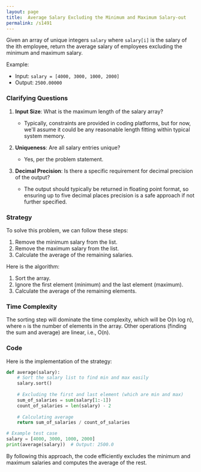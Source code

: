 ```yaml
---
layout: page
title:  Average Salary Excluding the Minimum and Maximum Salary-out
permalink: /s1491
---
```


Given an array of unique integers `salary` where `salary[i]` is the salary of the ith employee, return the average salary of employees excluding the minimum and maximum salary. 

Example:
- Input: `salary = [4000, 3000, 1000, 2000]`
- Output: `2500.00000`

### Clarifying Questions

1. **Input Size**: What is the maximum length of the salary array?
   - Typically, constraints are provided in coding platforms, but for now, we'll assume it could be any reasonable length fitting within typical system memory.

2. **Uniqueness**: Are all salary entries unique?
   - Yes, per the problem statement.

3. **Decimal Precision**: Is there a specific requirement for decimal precision of the output?
   - The output should typically be returned in floating point format, so ensuring up to five decimal places precision is a safe approach if not further specified.

### Strategy

To solve this problem, we can follow these steps:
1. Remove the minimum salary from the list.
2. Remove the maximum salary from the list.
3. Calculate the average of the remaining salaries.

Here is the algorithm:
1. Sort the array.
2. Ignore the first element (minimum) and the last element (maximum).
3. Calculate the average of the remaining elements.

### Time Complexity

The sorting step will dominate the time complexity, which will be O(n log n), where `n` is the number of elements in the array. Other operations (finding the sum and average) are linear, i.e., O(n).

### Code

Here is the implementation of the strategy:

```python
def average(salary):
    # Sort the salary list to find min and max easily
    salary.sort()
    
    # Excluding the first and last element (which are min and max)
    sum_of_salaries = sum(salary[1:-1])
    count_of_salaries = len(salary) - 2
    
    # Calculating average
    return sum_of_salaries / count_of_salaries

# Example test case
salary = [4000, 3000, 1000, 2000]
print(average(salary))  # Output: 2500.0
```

By following this approach, the code efficiently excludes the minimum and maximum salaries and computes the average of the rest.